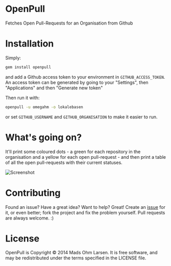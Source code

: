OpenPull
========

Fetches Open Pull-Requests for an Organisation from Github

# Installation

Simply:

```ruby
gem install openpull
```

and add a Github access token to your environment in `GITHUB_ACCESS_TOKEN`.
An access token can be generated by going to your "Settings", then "Applications" and then "Generate new token"

Then run it with:

```bash
openpull -u omegahm -o lokalebasen
```

or set `GITHUB_USERNAME` and `GITHUB_ORGANISATION` to make it easier to run.

# What's going on?

It'll print some coloured dots - a green for each repository in the organisation and a yellow for each open pull-request - and then print a table of all the open pull-requests with their current statuses.

![Screenshot](http://i.imgur.com/q5meE5r.png)

# Contributing

Found an issue? Have a great idea? Want to help? Great! Create an [issue](https://github.com/omegahm/openpull/issues) for it, or even better; fork the project and fix the problem yourself. Pull requests are always welcome. :)

# License

OpenPull is Copyright © 2014 Mads Ohm Larsen. It is free software, and may be redistributed under the terms specified in the LICENSE file.
